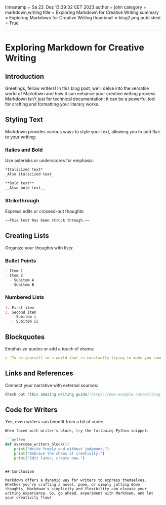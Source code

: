 timestamp = Sa 23. Dez 13:29:32 CET 2023
author = john
category = markdown,writing
title = Exploring Markdown for Creative Writing
summary = Exploring Markdown for Creative Writing
thumbnail = blog2.png
published = True

---

# Exploring Markdown for Creative Writing

## Introduction

Greetings, fellow writers! In this blog post, we'll delve into the versatile world of Markdown and how it can enhance your creative writing process. Markdown isn't just for technical documentation; it can be a powerful tool for crafting and formatting your literary works.

## Styling Text

Markdown provides various ways to style your text, allowing you to add flair to your writing:

### Italics and Bold

Use asterisks or underscores for emphasis:

```markdown
*Italicized text*
_Also italicized text_

**Bold text**
__Also bold text__
```

### Strikethrough

Express edits or crossed-out thoughts:

```markdown
~~This text has been struck through.~~
```

## Creating Lists

Organize your thoughts with lists:

### Bullet Points

```markdown
- Item 1
- Item 2
  - Subitem A
  - Subitem B
```

### Numbered Lists

```markdown
1. First item
2. Second item
   - Subitem i
   - Subitem ii
```

## Blockquotes

Emphasize quotes or add a touch of drama:

```markdown
> "To be yourself in a world that is constantly trying to make you something else is the greatest accomplishment." - Ralph Waldo Emerson
```

## Links and References

Connect your narrative with external sources:

```markdown
Check out [this amazing writing guide](https://www.example.com/writing-guide) for more tips and inspiration.
```

## Code for Writers

Yes, even writers can benefit from a bit of code:

```markdown
When faced with writer's block, try the following Python snippet:

```python
def overcome_writers_block():
    print("Write freely and without judgment.")
    print("Embrace the chaos of creativity.")
    print("Edit later, create now.")
```
```

## Conclusion

Markdown offers a dynamic way for writers to express themselves. Whether you're crafting a novel, poem, or simply jotting down thoughts, Markdown's simplicity and flexibility can elevate your writing experience. So, go ahead, experiment with Markdown, and let your creativity flow!